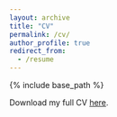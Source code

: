 ```yaml
---
layout: archive
title: "CV"
permalink: /cv/
author_profile: true
redirect_from:
  - /resume
---
```


{% include base_path %}
<div class="wordwrap">Download my full CV <a href="https://github.com/mazenmel/mazenmel.github.io/blob/master/files/Resume_Mazen_Mel.pdf" download="MEL_CV.pdf" >here</a>.</div>

